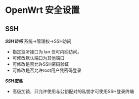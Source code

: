 # OpenWrt 安全设置

SSH
---
***SSH访问***
系统->管理权->SSH访问
* 指定监听接口为 lan 仅可内网访问。
* 可修改默认端口为其他端口
* 可修改是否允许SSH密码验证
* 可修改是否允许root用户凭密码登录

***SSH密匙***
* 高级加锁，只允许使用与公钥配对的私钥才可使用SSH登录终端